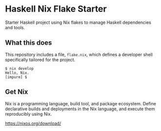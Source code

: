# Haskell Nix Flake Starter

Starter Haskell project using Nix flakes to manage Haskell dependencies and tools.

## What this does

This repository includes a file, `flake.nix`, which defines a developer shell specifically tailored for the project.

```console
$ nix develop
Hello, Nix.
[impure] $
```

## Get Nix

Nix is a programming language, build tool, and package ecosystem.
Define declarative builds and deployments in the Nix language, and execute them reproducibly using Nix.

https://nixos.org/download/

